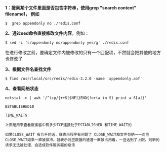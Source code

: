 **1：搜索某个文件里面是否包含字符串，使用grep "search content" filename1， 例如**

```shell
$  grep appendonly no ./redis.conf
```



**2、通过sed命令直接修改文件内容**，例如：

```shell
$ sed -i 's/appendonly no/appendonly yes/g' ./redis.conf
```

在进行修改之前，要确定文件内被修改的只有一个匹配项，不然就会把其他的地方也修改了



**3、根据文件名查找文件**

```shell
$ find /usr/local/src/redis/redis-3.2.0 -name 'appendonly.aof'
```



**4、查看网络状态**

```
netstat -n | awk '/^tcp/{++S[$NF]}END{for(a in S) print a S[a]}'

ESTABLISHED10

TIME_WAIT9

上面是用来查看服务器中有多少TCP连接处于ESTABLISHED 和TIME_WAIT的

如果CLOSE_WAIT 有几千的话，就表示程序有问题了 CLOSE_WAIT和文件句柄一一对应 CLOSE_WAIT如果一直被保持，就表示对应数据的通道一直被占用着，一旦达到了上限，则新的请求无法被处理，会造成软件服务器的崩溃
```

 


